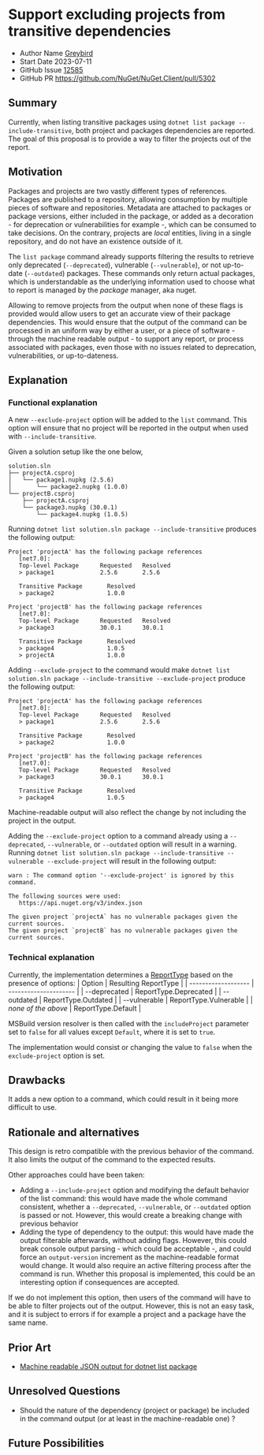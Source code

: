 # Support excluding projects from transitive dependencies

- Author Name [Greybird](https://github.com/Greybird)
- Start Date 2023-07-11
- GitHub Issue [12585](https://github.com/NuGet/Home/issues/12585)
- GitHub PR https://github.com/NuGet/NuGet.Client/pull/5302

## Summary

Currently, when listing transitive packages using `dotnet list package --include-transitive`, both project and packages dependencies are reported. The goal of this proposal is to provide a way to filter the projects out of the report.

## Motivation 

Packages and projects are two vastly different types of references.
Packages are published to a repository, allowing consumption by multiple pieces of software and repositories. Metadata are attached to packages or package versions, either included in the package, or added as a decoration - for deprecation or vulnerabilities for example -, which can be consumed to take decisions. On the contrary, projects are _local_ entities, living in a single repository, and do not have an existence outside of it.

The `list package` command already supports filtering the results to retrieve only deprecated (`--deprecated`), vulnerable (`--vulnerable`), or not up-to-date (`--outdated`) packages. These commands only return actual packages, which is understandable as the underlying information used to choose what to report is managed by the _package_ manager, aka nuget.

Allowing to remove projects from the output when none of these flags is provided would allow users to get an accurate view of their package dependencies. This would ensure that the output of the command can be processed in an uniform way by either a user, or a piece of software - through the machine readable output - to support any report, or process associated with packages, even those with no issues related to deprecation, vulnerabilities, or up-to-dateness.

## Explanation

### Functional explanation

A new `--exclude-project` option will be added to the `list` command. This option will ensure that no project will be reported in the output when used with `--include-transitive`.

Given a solution setup like the one below,
```
solution.sln
├── projectA.csproj
│   └── package1.nupkg (2.5.6)
│       └── package2.nupkg (1.0.0)
└── projectB.csproj
    ├── projectA.csproj
    └── package3.nupkg (30.0.1)
        └── package4.nupkg (1.0.5)
```

Running `dotnet list solution.sln package --include-transitive` produces the following output:
```
Project 'projectA' has the following package references
   [net7.0]:
   Top-level Package      Requested   Resolved
   > package1             2.5.6       2.5.6

   Transitive Package       Resolved
   > package2               1.0.0

Project 'projectB' has the following package references
   [net7.0]:
   Top-level Package      Requested   Resolved
   > package3             30.0.1      30.0.1

   Transitive Package       Resolved
   > package4               1.0.5
   > projectA               1.0.0
```

Adding `--exclude-project` to the command would make `dotnet list solution.sln package --include-transitive --exclude-project` produce the following output:
```
Project 'projectA' has the following package references
   [net7.0]:
   Top-level Package      Requested   Resolved
   > package1             2.5.6       2.5.6

   Transitive Package       Resolved
   > package2               1.0.0

Project 'projectB' has the following package references
   [net7.0]:
   Top-level Package      Requested   Resolved
   > package3             30.0.1      30.0.1

   Transitive Package       Resolved
   > package4               1.0.5
```

Machine-readable output will also reflect the change by not including the project in the output.

Adding the `--exclude-project` option to a command already using a `--deprecated`, `--vulnerable`, or `--outdated` option will result in a warning.
Running `dotnet list solution.sln package --include-transitive --vulnerable --exclude-project` will result in the following output:
```
warn : The command option '--exclude-project' is ignored by this command.

The following sources were used:
   https://api.nuget.org/v3/index.json

The given project `projectA` has no vulnerable packages given the current sources.
The given project `projectB` has no vulnerable packages given the current sources.
```

### Technical explanation

Currently, the implementation determines a [ReportType](https://github.com/NuGet/NuGet.Client/blob/d9d5a38c6e0c3ccc36b1b21cb8fa468474690080/src/NuGet.Core/NuGet.CommandLine.XPlat/Commands/PackageReferenceCommands/ListPackage/ReportType.cs#L6) based on the presence of options:
| Option              | Resulting ReportType  |
| ------------------- | --------------------- |
| --deprecated        | ReportType.Deprecated |
| --outdated          | ReportType.Outdated   |
| --vulnerable        | ReportType.Vulnerable |
| _none of the above_ | ReportType.Default    |

MSBuild version resolver is then called with the `includeProject` parameter set to `false` for all values except `Default`, where it is set to `true`.

The implementation would consist or changing the value to `false` when the `exclude-project` option is set.

## Drawbacks

It adds a new option to a command, which could result in it being more difficult to use.

## Rationale and alternatives

This design is retro compatible with the previous behavior of the command. It also limits the output of the command to the expected results.

Other approaches could have been taken:
* Adding a `--include-project` option and modifying the default behavior of the list command: this would have made the whole command consistent, whether a `--deprecated`, `--vulnerable`, or `--outdated` option is passed or not. However, this would create a breaking change with previous behavior
* Adding the type of dependency to the output: this would have made the output filterable afterwards, without adding flags. However, this could break console output parsing - which could be acceptable -, and could force an `output-version` increment as the machine-readable format would change. It would also require an active filtering process after the command is run. Whether this proposal is implemented, this could be an interesting option if consequences are accepted.

If we do not implement this option, then users of the command will have to be able to filter projects out of the output. However, this is not an easy task, and it is subject to errors if for example a project and a package have the same name.

## Prior Art

* [Machine readable JSON output for dotnet list package](https://github.com/NuGet/Home/blob/a6fea29b47359df9a1a03c381459e2b72c6062e9/proposed/2022/DotnetListPackageMachineReadableJsonOutput.md)

## Unresolved Questions

* Should the nature of the dependency (project or package) be included in the command output (or at least in the machine-readable one) ?

## Future Possibilities

<!-- What future possibilities can you think of that this proposal would help with? -->
